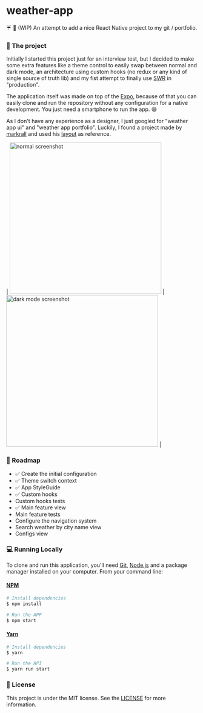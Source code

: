 # weather-app

:umbrella: :construction: (WIP) An attempt to add a nice React Native project to my git / portfolio.

### :iphone: The project

Initially I started this project just for an interview test, but I decided to make some extra features like a theme control to easily swap between normal and dark mode, an architecture using custom hooks (no redux or any kind of single source of truth lib) and my fist attempt to finally use [SWR] in "production".

The application itself was made on top of the [Expo], because of that you can easily clone and run the repository without any configuration for a native development. You just need a smartphone to run the app. :smile:

As I don't have any experience as a designer, I just googled for "weather app ui" and "weather app portfolio". Luckily, I found a project made by [markrall] and used his [layout] as reference.

| <img src="https://user-images.githubusercontent.com/1591993/103631981-6eb88180-4f22-11eb-8823-bd50302e86c7.png" alt="normal screenshot" width="400"/> | <img src="https://user-images.githubusercontent.com/1591993/103631930-5ea0a200-4f22-11eb-87e4-5e1da65c618e.png" alt="dark mode screenshot" width="400"/> |

### :vertical_traffic_light: Roadmap

  - :white_check_mark: Create the initial configuration 
  - :white_check_mark: Theme switch context
  - :white_check_mark: App StyleGuide
  - :white_check_mark: Custom hooks
  - Custom hooks tests
  - :white_check_mark: Main feature view
  - Main feature tests
  - Configure the navigation system
  - Search weather by city name view
  - Configs view
  
### :computer: Running Locally

To clone and run this application, you'll need [Git], [Node.js] and a package manager installed on your computer. From your command line:

#### [NPM]
```bash
# Install dependencies
$ npm install

# Run the APP
$ npm start
```
#### [Yarn]
```bash
# Install dependencies
$ yarn

# Run the API
$ yarn run start
```

### :memo: License
This project is under the MIT license. See the [LICENSE] for more information.

[SWR]: <https://github.com/vercel/swr>
[Expo]: <https://expo.io/>
[Git]: <https://git-scm.com>
[Node.js]: <http://nodejs.org>
[NPM]: <https://www.npmjs.com/get-npm>
[Yarn]: <https://yarnpkg.com/lang/en/>
[markrall]: <https://github.com/markrall>
[layout]: <https://github.com/markrall/portfolio-weather-app/>
[LICENSE]: <https://github.com/GigaMax13/weather-app/blob/main/LICENSE>
